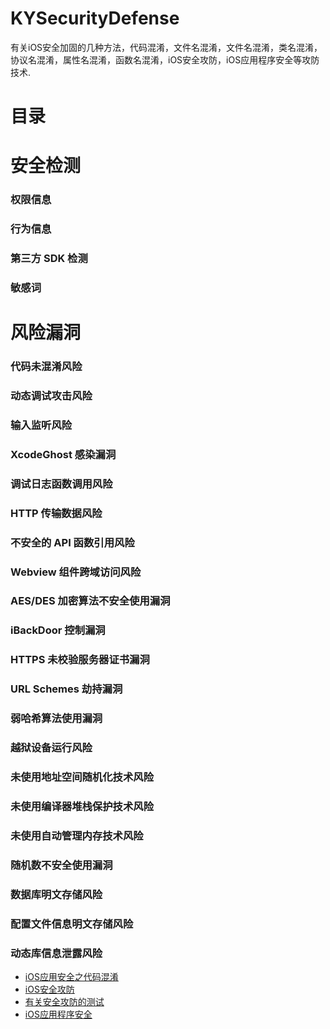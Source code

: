 # KYSecurityDefense
有关iOS安全加固的几种方法，代码混淆，文件名混淆，文件名混淆，类名混淆，协议名混淆，属性名混淆，函数名混淆，iOS安全攻防，iOS应用程序安全等攻防技术.


# 目录

#  安全检测 
### 权限信息
### 行为信息
### 第三方 SDK 检测 
### 敏感词

# 风险漏洞 
### 代码未混淆风险
### 动态调试攻击风险
### 输入监听风险
### XcodeGhost 感染漏洞 
### 调试日志函数调用风险 
### HTTP 传输数据风险 
### 不安全的 API 函数引用风险 
### Webview 组件跨域访问风险 
### AES/DES 加密算法不安全使用漏洞
### iBackDoor 控制漏洞 
### HTTPS 未校验服务器证书漏洞 
### URL Schemes 劫持漏洞
### 弱哈希算法使用漏洞
### 越狱设备运行风险
### 未使用地址空间随机化技术风险
### 未使用编译器堆栈保护技术风险
### 未使用自动管理内存技术风险
### 随机数不安全使用漏洞
### 数据库明文存储风险
### 配置文件信息明文存储风险
### 动态库信息泄露风险


* [iOS应用安全之代码混淆](./README_hx.md)
* [iOS安全攻防](./README_gf.md)
* [有关安全攻防的测试](./README_TEST.md)
* [iOS应用程序安全](./README_yyaq.md)
